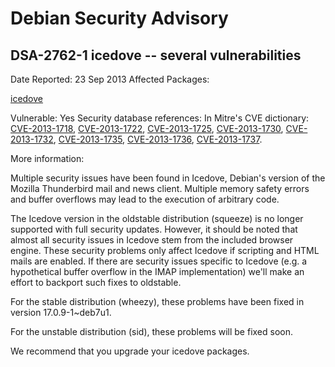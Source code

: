 
Debian Security Advisory
========================


DSA-2762-1 icedove -- several vulnerabilities
---------------------------------------------



Date Reported:
23 Sep 2013
Affected Packages:

[icedove](https://packages.debian.org/src:icedove)

Vulnerable:
Yes
Security database references:
In Mitre's CVE dictionary: [CVE-2013-1718](https://security-tracker.debian.org/tracker/CVE-2013-1718), [CVE-2013-1722](https://security-tracker.debian.org/tracker/CVE-2013-1722), [CVE-2013-1725](https://security-tracker.debian.org/tracker/CVE-2013-1725), [CVE-2013-1730](https://security-tracker.debian.org/tracker/CVE-2013-1730), [CVE-2013-1732](https://security-tracker.debian.org/tracker/CVE-2013-1732), [CVE-2013-1735](https://security-tracker.debian.org/tracker/CVE-2013-1735), [CVE-2013-1736](https://security-tracker.debian.org/tracker/CVE-2013-1736), [CVE-2013-1737](https://security-tracker.debian.org/tracker/CVE-2013-1737).  

More information:

Multiple security issues have been found in Icedove, Debian's version of
the Mozilla Thunderbird mail and news client. Multiple memory safety
errors and buffer overflows may lead to the execution of arbitrary code.


The Icedove version in the oldstable distribution (squeeze) is no longer
supported with full security updates. However, it should be noted that
almost all security issues in Icedove stem from the included browser engine.
These security problems only affect Icedove if scripting and HTML mails
are enabled. If there are security issues specific to Icedove (e.g. a
hypothetical buffer overflow in the IMAP implementation) we'll make an
effort to backport such fixes to oldstable.


For the stable distribution (wheezy), these problems have been fixed in
version 17.0.9-1~deb7u1.


For the unstable distribution (sid), these problems will be fixed soon.


We recommend that you upgrade your icedove packages.





